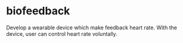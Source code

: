 biofeedback
===========
Develop a wearable device which make feedback heart rate. With the device, user can control heart rate voluntally.

